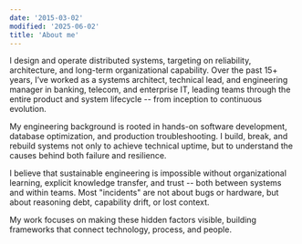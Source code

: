 ```yaml
---
date: '2015-03-02'
modified: '2025-06-02'
title: 'About me'
---
```


I design and operate distributed systems, targeting on reliability, architecture, and long-term organizational capability. Over the past 15+ years, I’ve worked as a systems architect, technical lead, and engineering manager in banking, telecom, and enterprise IT, leading teams through the entire product and system lifecycle -- from inception to continuous evolution.

My engineering background is rooted in hands-on software development, database optimization, and production troubleshooting. I build, break, and rebuild systems not only to achieve technical uptime, but to understand the causes behind both failure and resilience.

I believe that sustainable engineering is impossible without organizational learning, explicit knowledge transfer, and trust -- both between systems and within teams. Most "incidents" are not about bugs or hardware, but about reasoning debt, capability drift, or lost context. 

My work focuses on making these hidden factors visible, building frameworks that connect technology, process, and people.

